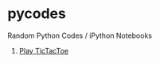# pycodes
Random Python Codes / iPython Notebooks

1. [Play TicTacToe](https://mybinder.org/v2/gh/naushadS/pycodes/master)
